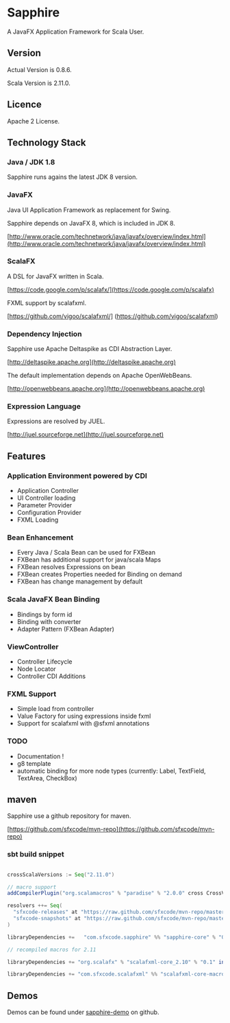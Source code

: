 # Sapphire

A JavaFX Application Framework for Scala User.

## Version

Actual Version is 0.8.6.

Scala Version is 2.11.0.

## Licence

Apache 2 License.

## Technology Stack

### Java / JDK 1.8

Sapphire runs agains the latest JDK 8 version.

### JavaFX

Java UI Application Framework as replacement for Swing.

Sapphire depends on JavaFX 8, which is included in JDK 8.

[http://www.oracle.com/technetwork/java/javafx/overview/index.html](http://www.oracle.com/technetwork/java/javafx/overview/index.html)


### ScalaFX

A DSL for JavaFX written in Scala.

[https://code.google.com/p/scalafx/](https://code.google.com/p/scalafx)

FXML support by scalafxml.

[https://github.com/vigoo/scalafxml/] (https://github.com/vigoo/scalafxml)

### Dependency Injection

Sapphire use Apache Deltaspike as CDI Abstraction Layer.

[http://deltaspike.apache.org](http://deltaspike.apache.org)

The default implementation depends on Apache OpenWebBeans.

[http://openwebbeans.apache.org](http://openwebbeans.apache.org)

### Expression Language

Expressions are resolved by JUEL.

[http://juel.sourceforge.net](http://juel.sourceforge.net)

## Features

### Application Environment powered by CDI

- Application Controller
- UI Controller loading
- Parameter Provider
- Configuration Provider
- FXML Loading

### Bean Enhancement

- Every Java / Scala Bean can be used for FXBean
- FXBean has additional support for java/scala Maps
- FXBean resolves Expressions on bean
- FXBean creates Properties needed for Binding on demand
- FXBean has change management by default

### Scala JavaFX Bean Binding

- Bindings by form id
- Binding with converter
- Adapter Pattern (FXBean Adapter)

### ViewController

- Controller Lifecycle
- Node Locator
- Controller CDI Additions

### FXML Support

- Simple load from controller
- Value Factory for using expressions inside fxml
- Support for scalafxml with @sfxml annotations

### TODO

- Documentation !
- g8 template
- automatic binding for more node types (currently: Label, TextField, TextArea, CheckBox)


## maven

Sapphire use a github repository for maven.

[https://github.com/sfxcode/mvn-repo](https://github.com/sfxcode/mvn-repo)

### sbt build snippet

```scala

crossScalaVersions := Seq("2.11.0")

// macro support
addCompilerPlugin("org.scalamacros" % "paradise" % "2.0.0" cross CrossVersion.full)

resolvers ++= Seq(
  "sfxcode-releases" at "https://raw.github.com/sfxcode/mvn-repo/master/releases",
  "sfxcode-snapshots" at "https://raw.github.com/sfxcode/mvn-repo/master/snapshots"
)

libraryDependencies +=   "com.sfxcode.sapphire" %% "sapphire-core" % "0.8.6"

// recompiled macros for 2.11

libraryDependencies += "org.scalafx" % "scalafxml-core_2.10" % "0.1" intransitive()

libraryDependencies += "com.sfxcode.scalafxml" %% "scalafxml-core-macros" % "0.2.0" intransitive()

```

## Demos

Demos can be found under [sapphire-demo](https://github.com/sfxcode/sapphire-demo) on github.
